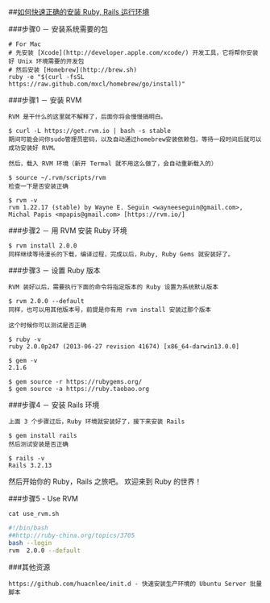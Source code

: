 ##[如何快速正确的安装 Ruby, Rails 运行环境](http://ruby-china.org/wiki/install_ruby_guide)

###步骤0 － 安装系统需要的包
```
# For Mac 
# 先安装 [Xcode](http://developer.apple.com/xcode/) 开发工具，它将帮你安装好 Unix 环境需要的开发包
# 然后安装 [Homebrew](http://brew.sh)
ruby -e "$(curl -fsSL https://raw.github.com/mxcl/homebrew/go/install)"
```

###步骤1 － 安装 RVM
```
RVM 是干什么的这里就不解释了，后面你将会慢慢搞明白。

$ curl -L https://get.rvm.io | bash -s stable
期间可能会问你sudo管理员密码，以及自动通过homebrew安装依赖包，等待一段时间后就可以成功安装好 RVM。

然后，载入 RVM 环境（新开 Termal 就不用这么做了，会自动重新载入的）

$ source ~/.rvm/scripts/rvm
检查一下是否安装正确

$ rvm -v
rvm 1.22.17 (stable) by Wayne E. Seguin <wayneeseguin@gmail.com>, Michal Papis <mpapis@gmail.com> [https://rvm.io/]
```

###步骤2 － 用 RVM 安装 Ruby 环境
```
$ rvm install 2.0.0
同样继续等待漫长的下载，编译过程，完成以后，Ruby, Ruby Gems 就安装好了。
```

###步骤3 － 设置 Ruby 版本
```
RVM 装好以后，需要执行下面的命令将指定版本的 Ruby 设置为系统默认版本

$ rvm 2.0.0 --default
同样，也可以用其他版本号，前提是你有用 rvm install 安装过那个版本

这个时候你可以测试是否正确

$ ruby -v
ruby 2.0.0p247 (2013-06-27 revision 41674) [x86_64-darwin13.0.0]

$ gem -v
2.1.6

$ gem source -r https://rubygems.org/
$ gem source -a https://ruby.taobao.org
```

###步骤4 － 安装 Rails 环境
```
上面 3 个步骤过后，Ruby 环境就安装好了，接下来安装 Rails

$ gem install rails
然后测试安装是否正确

$ rails -v
Rails 3.2.13
```

然后开始你的 Ruby，Rails 之旅吧。
欢迎来到 Ruby 的世界！

###步骤5 - Use RVM

`cat use_rvm.sh`
```sh
#!/bin/bash     
##http://ruby-china.org/topics/3705
bash --login
rvm  2.0.0 --default
```

###其他资源
```
https://github.com/huacnlee/init.d - 快速安装生产环境的 Ubuntu Server 批量脚本
```
